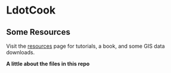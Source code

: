 # LdotCook
<h2>Some Resources</h2>
<p>
Visit the <a href="https://johnhickok.github.io/LdotCook/resources.html">resources</a> page for tutorials, a book, and some GIS data downloads.
</p>
<p>
<b>A little about the files in this repo</b>
